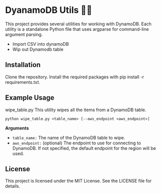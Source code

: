 # DyanamoDB Utils 👨‍💻
This project provides several utilities for working with DynamoDB. Each utility is a standalone Python file that uses argparse for command-line argument parsing.

- Import CSV into dynamoDB 
- Wip out Dynamodb table

## Installation
Clone the repository.
Install the required packages with pip install -r requirements.txt.

## Example Usage
wipe_table.py
This utility wipes all the items from a DynamoDB table.

```
python wipe_table.py <table_name> [--aws_endpoint <aws_endpoint>]
```

**Arguments**
- `table_name:` The name of the DynamoDB table to wipe.
- `aws_endpoint:` (optional) The endpoint to use for connecting to DynamoDB. If not specified, the default endpoint for the region will be used.

## License
This project is licensed under the MIT License. See the LICENSE file for details.
